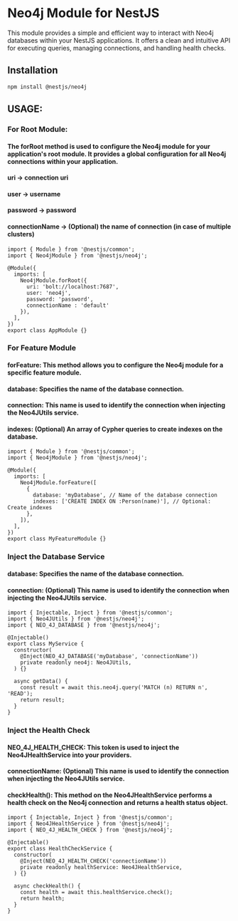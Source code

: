 # Neo4j Module for NestJS

This module provides a simple and efficient way to interact with Neo4j databases within your NestJS applications. It
offers a clean and intuitive API for executing queries, managing connections, and handling health checks.

## Installation

```bash
npm install @nestjs/neo4j
```

## USAGE:

### For Root Module:

#### The forRoot method is used to configure the Neo4j module for your application's root module. It provides a global configuration for all Neo4j connections within your application.

#### uri -> connection uri

#### user -> username

#### password -> password

#### connectionName -> (Optional) the name of connection (in case of multiple clusters)

```
import { Module } from '@nestjs/common';
import { Neo4jModule } from '@nestjs/neo4j';

@Module({
  imports: [
    Neo4jModule.forRoot({
      uri: 'bolt://localhost:7687',
      user: 'neo4j',
      password: 'password',
      connectionName : 'default'
    }),
  ],
})
export class AppModule {}
```

### For Feature Module

#### forFeature: This method allows you to configure the Neo4j module for a specific feature module.

#### database: Specifies the name of the database connection.

#### connection: This name is used to identify the connection when injecting the Neo4JUtils service.

#### indexes: (Optional) An array of Cypher queries to create indexes on the database.

```
import { Module } from '@nestjs/common';
import { Neo4jModule } from '@nestjs/neo4j';

@Module({
  imports: [
    Neo4jModule.forFeature([
      {
        database: 'myDatabase', // Name of the database connection
        indexes: ['CREATE INDEX ON :Person(name)'], // Optional: Create indexes
      },
    ]),
  ],
})
export class MyFeatureModule {}

```

### Inject the Database Service

#### database: Specifies the name of the database connection.

#### connection: (Optional) This name is used to identify the connection when injecting the Neo4JUtils service.

```
import { Injectable, Inject } from '@nestjs/common';
import { Neo4JUtils } from '@nestjs/neo4j';
import { NEO_4J_DATABASE } from '@nestjs/neo4j';

@Injectable()
export class MyService {
  constructor(
    @Inject(NEO_4J_DATABASE('myDatabase', 'connectionName'))
    private readonly neo4j: Neo4JUtils,
  ) {}

  async getData() {
    const result = await this.neo4j.query('MATCH (n) RETURN n', 'READ');
    return result;
  }
}
```

### Inject the Health Check

#### NEO_4J_HEALTH_CHECK: This token is used to inject the Neo4JHealthService into your providers.

#### connectionName: (Optional) This name is used to identify the connection when injecting the Neo4JUtils service.

#### checkHealth(): This method on the Neo4JHealthService performs a health check on the Neo4j connection and returns a health status object.

```
import { Injectable, Inject } from '@nestjs/common';
import { Neo4JHealthService } from '@nestjs/neo4j';
import { NEO_4J_HEALTH_CHECK } from '@nestjs/neo4j';

@Injectable()
export class HealthCheckService {
  constructor(
    @Inject(NEO_4J_HEALTH_CHECK('connectionName'))
    private readonly healthService: Neo4JHealthService,
  ) {}

  async checkHealth() {
    const health = await this.healthService.check();
    return health;
  }
}
```
